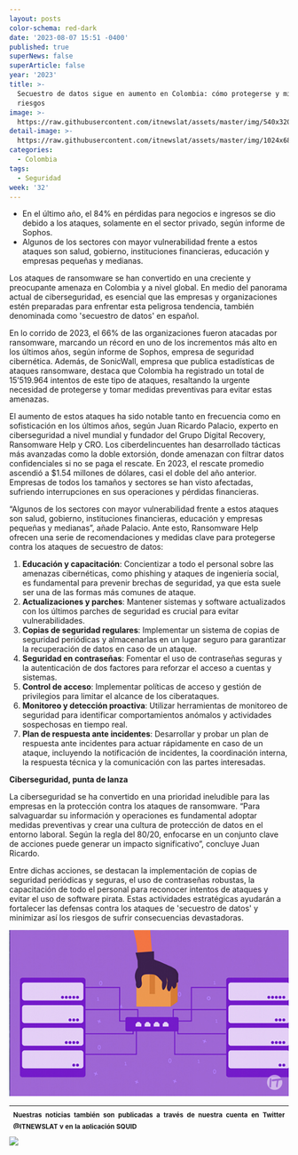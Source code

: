 ```yaml
---
layout: posts
color-schema: red-dark
date: '2023-08-07 15:51 -0400'
published: true
superNews: false
superArticle: false
year: '2023'
title: >-
  Secuestro de datos sigue en aumento en Colombia: cómo protegerse y mitigar los
  riesgos
image: >-
  https://raw.githubusercontent.com/itnewslat/assets/master/img/540x320/secuestro-de-datos-p.jpg
detail-image: >-
  https://raw.githubusercontent.com/itnewslat/assets/master/img/1024x680/secuestro-de-datos-g.jpg
categories:
  - Colombia
tags:
  - Seguridad
week: '32'
---
```

- En el último año, el 84% en pérdidas para negocios e ingresos se dio debido a los ataques, solamente en el sector privado, según informe de Sophos.
- Algunos de los sectores con mayor vulnerabilidad frente a estos ataques son salud, gobierno, instituciones financieras, educación y empresas pequeñas y medianas.

Los ataques de ransomware se han convertido en una creciente y preocupante amenaza en Colombia y a nivel global. En medio del panorama actual de ciberseguridad, es esencial que las empresas y organizaciones estén preparadas para enfrentar esta peligrosa tendencia, también denominada como 'secuestro de datos' en español.

En lo corrido de 2023, el 66% de las organizaciones fueron atacadas por ransomware, marcando un récord en uno de los incrementos más alto en los últimos años, según informe de Sophos, empresa de seguridad cibernética. Además, de SonicWall, empresa que publica estadísticas de ataques ransomware, destaca que Colombia ha registrado un total de 15’519.964 intentos de este tipo de ataques, resaltando la urgente necesidad de protegerse y tomar medidas preventivas para evitar estas amenazas.

El aumento de estos ataques ha sido notable tanto en frecuencia como en sofisticación en los últimos años, según Juan Ricardo Palacio, experto en ciberseguridad a nivel mundial y fundador del Grupo Digital Recovery, Ransomware Help y CRO. Los ciberdelincuentes han desarrollado tácticas más avanzadas como la doble extorsión, donde amenazan con filtrar datos confidenciales si no se paga el rescate. En 2023, el rescate promedio ascendió a $1.54 millones de dólares, casi el doble del año anterior. Empresas de todos los tamaños y sectores se han visto afectadas, sufriendo interrupciones en sus operaciones y pérdidas financieras. 

“Algunos de los sectores con mayor vulnerabilidad frente a estos ataques son salud, gobierno, instituciones financieras, educación y empresas pequeñas y medianas”, añade Palacio. Ante esto, Ransomware Help ofrecen una serie de recomendaciones y medidas clave para protegerse contra los ataques de secuestro de datos:

1.	**Educación y capacitación**: Concientizar a todo el personal sobre las amenazas cibernéticas, como phishing y ataques de ingeniería social, es fundamental para prevenir brechas de seguridad, ya que esta suele ser una de las formas más comunes de ataque. 
2.	**Actualizaciones y parches**: Mantener sistemas y software actualizados con los últimos parches de seguridad es crucial para evitar vulnerabilidades.
3.	**Copias de seguridad regulares**: Implementar un sistema de copias de seguridad periódicas y almacenarlas en un lugar seguro para garantizar la recuperación de datos en caso de un ataque.
4.	**Seguridad en contraseñas**: Fomentar el uso de contraseñas seguras y la autenticación de dos factores para reforzar el acceso a cuentas y sistemas.
5.	**Control de acceso**: Implementar políticas de acceso y gestión de privilegios para limitar el alcance de los ciberataques.
6.	**Monitoreo y detección proactiva**: Utilizar herramientas de monitoreo de seguridad para identificar comportamientos anómalos y actividades sospechosas en tiempo real.
7.	**Plan de respuesta ante incidentes**: Desarrollar y probar un plan de respuesta ante incidentes para actuar rápidamente en caso de un ataque, incluyendo la notificación de incidentes, la coordinación interna, la respuesta técnica y la comunicación con las partes interesadas.

**Ciberseguridad, punta de lanza**

La ciberseguridad se ha convertido en una prioridad ineludible para las empresas en la protección contra los ataques de ransomware. “Para salvaguardar su información y operaciones es fundamental adoptar medidas preventivas y crear una cultura de protección de datos en el entorno laboral. Según la regla del 80/20, enfocarse en un conjunto clave de acciones puede generar un impacto significativo”, concluye Juan Ricardo. 

Entre dichas acciones, se destacan la implementación de copias de seguridad periódicas y seguras, el uso de contraseñas robustas, la capacitación de todo el personal para reconocer intentos de ataques y evitar el uso de software pirata. Estas actividades estratégicas ayudarán a fortalecer las defensas contra los ataques de 'secuestro de datos' y minimizar así los riesgos de sufrir consecuencias devastadoras.

![](https://raw.githubusercontent.com/itnewslat/assets/master/img/540x320/secuestro-de-datos-p.jpg)

<table style="height: 42px;" width="569">
<tbody>
<tr>
<td style="text-align: justify;"><sub><strong>Nuestras noticias también son publicadas a través de nuestra cuenta en Twitter <a href="https://twitter.com/itnewslat?lang=es">@ITNEWSLAT</a> y en la aplicación <a href="https://squidapp.co/en/">SQUID</a></strong></sub></td>
</tr>
</tbody>
</table>

<img src="https://tracker.metricool.com/c3po.jpg?hash=56f88a41e39ab42c063cc51676587a04"/>